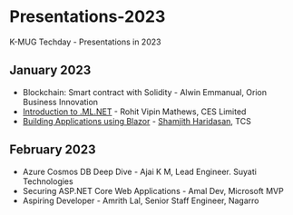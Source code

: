 # Presentations-2023

K-MUG Techday - Presentations in 2023

## January 2023
* Blockchain: Smart contract with Solidity - Alwin Emmanual, Orion Business Innovation
* [Introduction to .ML.NET](https://github.com/k-mug/Presentations-2023/blob/main/January-2023/MLNET-Jan2023-Rohit.pptx) - Rohit Vipin Mathews, CES Limited
* [Building Applications using Blazor](https://github.com/k-mug/Presentations-2023/blob/main/January-2023/Blazor-Jan2023-Shamjith.pptx) - [Shamjith Haridasan](https://github.com/ShamjithHaridasan), TCS

## February 2023

* Azure Cosmos DB Deep Dive - Ajai K M, Lead Engineer. Suyati Technologies
* Securing ASP.NET Core Web Applications - Amal Dev, Microsoft MVP
* Aspiring Developer - Amrith Lal, Senior Staff Engineer, Nagarro